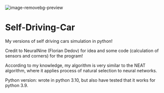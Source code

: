 ![image-removebg-preview](https://user-images.githubusercontent.com/88568778/172063442-d5443468-0f80-4952-b0ac-3570f5ebf2ef.png)
# Self-Driving-Car
My versions of self driving cars simulation in python!

Credit to NeuralNine (Florian Dedov) for idea and some code (calculation of sensors and corners) for the program!

According to my knowledge, my algorithm is very similar to the NEAT algorithm, where it applies process of natural selection to neural networks.


Python version: wrote in python 3.10, but also have tested that it works for python 3.9. 
